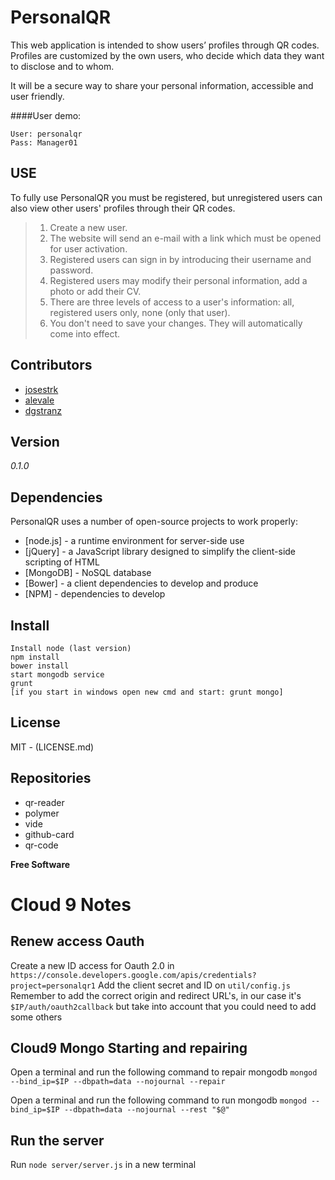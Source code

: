 PersonalQR
==========

This web application is intended to show users’ profiles through QR codes. Profiles are customized by the own users, who decide which data they want to disclose and to whom.

It will be a secure way to share your personal information, accessible and user friendly.

####User demo:
```
User: personalqr
Pass: Manager01
```

USE
--------------
To fully use PersonalQR you must be registered, but unregistered users can also view other users' profiles through their QR codes.

> 1. Create a new user.
> 2. The website will send an e-mail with a link which must be opened for user activation.
> 3. Registered users can sign in by introducing their username and password.
> 4. Registered users may modify their personal information, add a photo or add their CV.
> 5. There are three levels of access to a user's information: all, registered users only, none (only that user).
> 6. You don't need to save your changes. They will automatically come into effect.

Contributors
-------------

* [josestrk](https://github.com/josestrk)
* [alevale](https://github.com/alevale)
* [dgstranz](https://github.com/dgstranz)

Version
-------
*0.1.0*

Dependencies
----
PersonalQR uses a number of open-source projects to work properly:

* [node.js] - a runtime environment for server-side use
* [jQuery] - a JavaScript library designed to simplify the client-side scripting of HTML
* [MongoDB] - NoSQL database
* [Bower] - a client dependencies to develop and produce
* [NPM] - dependencies to develop

Install
-------
```
Install node (last version)
npm install
bower install
start mongodb service
grunt
[if you start in windows open new cmd and start: grunt mongo]
```
License
-------
MIT - (LICENSE.md)

Repositories
------------
* qr-reader
* polymer
* vide
* github-card
* qr-code

**Free Software**


# Cloud 9 Notes

## Renew access Oauth

Create a new ID access for Oauth 2.0 in `https://console.developers.google.com/apis/credentials?project=personalqr1`
Add the client secret and ID  on `util/config.js`
Remember to add the correct origin and redirect URL's, in our case it's `$IP/auth/oauth2callback` but take into account that you could need to add some others

## Cloud9 Mongo Starting and repairing

Open a terminal and run the following command to repair mongodb `mongod --bind_ip=$IP --dbpath=data --nojournal --repair`

Open a terminal and run the following command to run mongodb `mongod --bind_ip=$IP --dbpath=data --nojournal --rest "$@"`

## Run the server

Run `node server/server.js` in a new terminal
